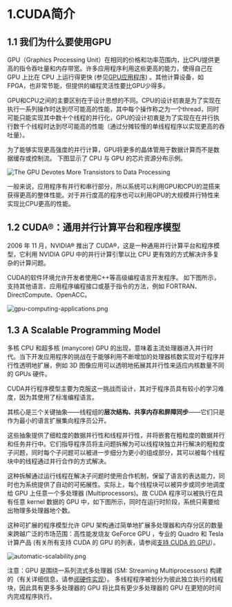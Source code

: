 # 1.CUDA简介
## 1.1 我们为什么要使用GPU
GPU（Graphics Processing Unit）在相同的价格和功率范围内，比CPU提供更高的指令吞吐量和内存带宽。许多应用程序利用这些更高的能力，使得自己在 GPU 上比在 CPU 上运行得更快 (参见[GPU应用程序](https://www.nvidia.com/object/gpu-applications.html)) 。其他计算设备，如FPGA，也非常节能，但提供的编程灵活性要比GPU少得多。

GPU和CPU之间的主要区别在于设计思想的不同。CPU的设计初衷是为了实现在执行一系列操作时达到尽可能高的性能，其中每个操作称之为一个thread，同时可能只能实现其中数十个线程的并行化，GPU的设计初衷是为了实现在在并行执行数千个线程时达到尽可能高的性能（通过分摊较慢的单线程程序以实现更高的吞吐量）。

为了能够实现更高强度的并行计算，GPU将更多的晶体管用于数据计算而不是数据缓存或控制流。
下图显示了 CPU 与 GPU 的芯片资源分布示例。

![The GPU Devotes More Transistors to Data Processing](gpu-devotes-more-transistors-to-data-processing.png)

一般来说，应用程序有并行和串行部分，所以系统可以利用GPU和CPU的混搭来获得更高的整体性能。对于并行度高的程序也可以利用GPU的大规模并行特性来实现比CPU更高的性能。

## 1.2 CUDA®：通用并行计算平台和程序模型
2006 年 11 月，NVIDIA® 推出了 CUDA®，这是一种通用并行计算平台和程序模型，它利用 NVIDIA GPU 中的并行计算引擎以比 CPU 更有效的方式解决许多复杂的计算问题。

CUDA的软件环境允许开发者使用C++等高级编程语言开发程序。 如下图所示，支持其他语言、应用程序编程接口或基于指令的方法，例如 FORTRAN、DirectCompute、OpenACC。

![gpu-computing-applications.png](gpu-computing-applications.png)


## 1.3 A Scalable Programming Model
多核 CPU 和超多核 (manycore) GPU 的出现，意味着主流处理器进入并行时代。当下开发应用程序的挑战在于能够利用不断增加的处理器核数实现对于程序并行性透明地扩展，例如 3D 图像应用可以透明地拓展其并行性来适应内核数量不同的 GPUs 硬件。

CUDA并行程序模型主要为克服这一挑战而设计，其对于程序员具有较小的学习难度，因为其使用了标准编程语言。

其核心是三个关键抽象——线程组的**层次结构、共享内存和屏障同步**——它们只是作为最小的语言扩展集向程序员公开。

这些抽象提供了细粒度的数据并行性和线程并行性，并将嵌套在粗粒度的数据并行和任务并行中。它们指导程序员将主问题拆解为可以线程块独立并行解决的粗粒度子问题，同时每个子问题可以被进一步细分为更小的组成部分，其可以被每个线程块中的线程通过并行合作的方式解决。

这种拆解通过运行线程在解决子问题时使用合作机制，保留了语言的表达能力，同时也为系统提供了自动的可拓展性。实际上，每个线程块可以被异步或同步地调度给 GPU 上任意一个多处理器 (Multiprocessors)。故 CUDA 程序可以被执行在具有任意 kernel 数据的 GPU 中，如下图所示，同时在运行时阶段，系统只需要给出物理多处理器地个数。

这种可扩展的程序模型允许 GPU 架构通过简单地扩展多处理器和内存分区的数量来跨越广泛的市场范围：高性能发烧友 GeForce GPU ，专业的 Quadro 和 Tesla 计算产品 (有关所有支持 CUDA 的 GPU 的列表，请参阅[支持 CUDA 的 GPU](https://docs.nvidia.com/cuda/cuda-c-programming-guide/index.html#cuda-enabled-gpus)）。

![automatic-scalability.png](automatic-scalability.png)

注意：GPU 是围绕一系列流式多处理器 (SM: Streaming Multiprocessors) 构建的（有关详细信息，请参[阅硬件实现](https://docs.nvidia.com/cuda/cuda-c-programming-guide/index.html#hardware-implementation)）。 多线程程序被划分为彼此独立执行的线程块，因此具有更多多处理器的 GPU 将比具有更少多处理器的 GPU 在更短的时间内完成程序执行。
